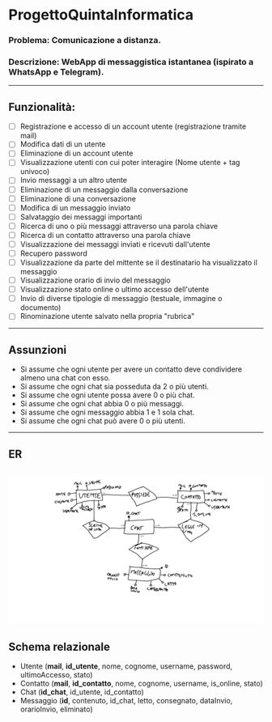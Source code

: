 # ProgettoQuintaInformatica

### Problema: Comunicazione a distanza.
### Descrizione: WebApp di messaggistica istantanea (ispirato a WhatsApp e Telegram).
---
## Funzionalità:
- [ ] Registrazione e accesso di un account utente (registrazione tramite mail)
- [ ] Modifica dati di un utente
- [ ] Eliminazione di un account utente
- [ ] Visualizzazione utenti con cui poter interagire (Nome utente + tag univoco)
- [ ] Invio messaggi a un altro utente
- [ ] Eliminazione di un messaggio dalla conversazione
- [ ] Eliminazione di una conversazione
- [ ] Modifica di un messaggio inviato
- [ ] Salvataggio dei messaggi importanti
- [ ] Ricerca di uno o più messaggi attraverso una parola chiave
- [ ] Ricerca di un contatto attraverso una parola chiave
- [ ] Visualizzazione dei messaggi inviati e ricevuti dall'utente
- [ ] Recupero password
- [ ] Visualizzazione da parte del mittente se il destinatario ha visualizzato il messaggio
- [ ] Visualizzazione orario di invio del messaggio
- [ ] Visualizzazione stato online o ultimo accesso dell'utente
- [ ] Invio di diverse tipologie di messaggio (testuale, immagine o documento)
- [ ] Rinominazione utente salvato nella propria "rubrica"
---
## Assunzioni
- Si assume che ogni utente per avere un contatto deve condividere almeno una chat con esso.
- Si assume che ogni chat sia posseduta da 2 o più utenti.
- Si assume che ogni utente possa avere 0 o più chat.
- Si assume che ogni chat abbia 0 o più messaggi.
- Si assume che ogni messaggio abbia 1 e 1 sola chat.
- Si assume che ogni chat può avere 0 o più utenti.
---
## ER
![Screenshot](ER.png)
---
## Schema relazionale
- Utente (<b>mail</b>, <b>id_utente</b>, nome, cognome, username, password, ultimoAccesso, stato)
- Contatto (<b>mail</b>, <b>id_contatto</b>, nome, cognome, username, is_online, stato)
- Chat (<b>id_chat</b>, id_utente, id_contatto)
- Messaggio (<b>id</b>, contenuto, id_chat, letto, consegnato, dataInvio, orarioInvio, eliminato)
